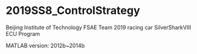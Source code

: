 # 2019SS8_ControlStrategy
Beijing Institute of Technology FSAE Team 2019 racing car SilverSharkVIII ECU Program

MATLAB version: 2012b~2014b
